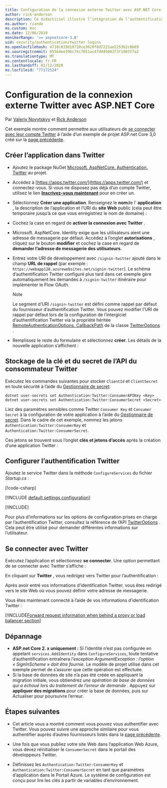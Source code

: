 ```yaml
---
title: Configuration de la connexion externe Twitter avec ASP.NET Core
author: rick-anderson
description: Ce didacticiel illustre l’intégration de l’authentification utilisateur de compte Twitter dans une application ASP.NET Core existante.
ms.author: riande
ms.custom: mvc
ms.date: 12/06/2019
monikerRange: '>= aspnetcore-3.0'
uid: security/authentication/twitter-logins
ms.openlocfilehash: 4710c033018710ce3620f8d7221ae2253b2c0b69
ms.sourcegitcommit: 85564ee396c74c7651ac47dd45082f3f1803f7a2
ms.translationtype: MT
ms.contentlocale: fr-FR
ms.lasthandoff: 02/12/2020
ms.locfileid: "77172524"
---
```

# <a name="twitter-external-sign-in-setup-with-aspnet-core"></a>Configuration de la connexion externe Twitter avec ASP.NET Core

Par [Valeriy Novytskyy](https://github.com/01binary) et [Rick Anderson](https://twitter.com/RickAndMSFT)

Cet exemple montre comment permettre aux utilisateurs de [se connecter avec leur compte Twitter](https://dev.twitter.com/web/sign-in/desktop-browser) à l’aide d’un exemple de projet ASP.net Core 3,0 créé sur la [page précédente](xref:security/authentication/social/index).

## <a name="create-the-app-in-twitter"></a>Créer l’application dans Twitter

* Ajoutez le package NuGet [Microsoft. AspNetCore. Authentication. Twitter](https://www.nuget.org/packages/Microsoft.AspNetCore.Authentication.Twitter/3.0.0) au projet.

* Accédez à [https://apps.twitter.com/](https://apps.twitter.com/) et connectez-vous. Si vous ne disposez pas déjà d’un compte Twitter, utilisez le lien **[Inscrivez-vous maintenant](https://twitter.com/signup)** pour en créer un.

* Sélectionnez **Créer une application**. Renseignez le **nom**de l' **application** , la description de l’application et l’URI du **site Web** public (cela peut être temporaire jusqu’à ce que vous enregistriez le nom de domaine) :

* Cochez la case en regard de **activer la connexion avec Twitter** .

* Microsoft. AspNetCore. Identity exige que les utilisateurs aient une adresse de messagerie par défaut. Accédez à l’onglet **autorisations** , cliquez sur le bouton **modifier** et cochez la case en regard de **demander l’adresse de messagerie des utilisateurs**.

* Entrez votre URI de développement avec `/signin-twitter` ajouté dans le champ **URL de rappel** (par exemple : `https://webapp128.azurewebsites.net/signin-twitter`). Le schéma d’authentification Twitter configuré plus tard dans cet exemple gère automatiquement les demandes à `/signin-twitter` itinéraire pour implémenter le Flow OAuth.

  > [!NOTE]
  > Le segment d’URI `/signin-twitter` est défini comme rappel par défaut du fournisseur d’authentification Twitter. Vous pouvez modifier l’URI de rappel par défaut lors de la configuration de l’intergiciel d’authentification Twitter via la propriété héritée [RemoteAuthenticationOptions. CallbackPath](/dotnet/api/microsoft.aspnetcore.authentication.remoteauthenticationoptions.callbackpath) de la classe [TwitterOptions](/dotnet/api/microsoft.aspnetcore.authentication.twitter.twitteroptions) .

* Remplissez le reste du formulaire et sélectionnez **créer**. Les détails de la nouvelle application s’affichent :

## <a name="storing-twitter-consumer-api-key-and-secret"></a>Stockage de la clé et du secret de l’API du consommateur Twitter

Exécutez les commandes suivantes pour stocker `ClientId` et `ClientSecret` en toute sécurité à l’aide du [Gestionnaire de secret](xref:security/app-secrets):

```dotnetcli
dotnet user-secrets set Authentication:Twitter:ConsumerAPIKey <Key>
dotnet user-secrets set Authentication:Twitter:ConsumerSecret <Secret>
```

Liez des paramètres sensibles comme Twitter `Consumer Key` et `Consumer Secret` à la configuration de votre application à l’aide du [Gestionnaire de secret](xref:security/app-secrets). Dans le cadre de cet exemple, nommez les jetons `Authentication:Twitter:ConsumerKey` et `Authentication:Twitter:ConsumerSecret`.

Ces jetons se trouvent sous l’onglet **clés et jetons d’accès** après la création d’une application Twitter :

## <a name="configure-twitter-authentication"></a>Configurer l’authentification Twitter

Ajoutez le service Twitter dans la méthode `ConfigureServices` du fichier *Startup.cs* :

[!code-csharp[](~/security/authentication/social/social-code/3.x/StartupTwitter3x.cs?name=snippet&highlight=10-15)]

[!INCLUDE [default settings configuration](includes/default-settings.md)]

[!INCLUDE[](includes/chain-auth-providers.md)]

Pour plus d’informations sur les options de configuration prises en charge par l’authentification Twitter, consultez la référence de l’API [TwitterOptions](/dotnet/api/microsoft.aspnetcore.builder.twitteroptions) . Cela peut être utilisé pour demander différentes informations sur l’utilisateur.

## <a name="sign-in-with-twitter"></a>Se connecter avec Twitter

Exécutez l’application et sélectionnez **se connecter**. Une option permettant de se connecter avec Twitter s’affiche :

En cliquant sur **Twitter** , vous redirigez vers Twitter pour l’authentification :

Après avoir entré vos informations d’identification Twitter, vous êtes redirigé vers le site Web où vous pouvez définir votre adresse de messagerie.

Vous êtes maintenant connecté à l’aide de vos informations d’identification Twitter :

[!INCLUDE[Forward request information when behind a proxy or load balancer section](includes/forwarded-headers-middleware.md)]

## <a name="troubleshooting"></a>Dépannage

* **ASP.net Core 2. x uniquement :** Si l’identité n’est pas configurée en appelant `services.AddIdentity` dans `ConfigureServices`, toute tentative d’authentification entraînera *l’exception ArgumentException : l’option « SignInScheme » doit être fournie*. Le modèle de projet utilisé dans cet exemple permet de s’assurer que cette opération est effectuée.
* Si la base de données de site n’a pas été créée en appliquant la migration initiale, vous obtiendrez *une opération de base de données qui a échoué lors du traitement de l’erreur de demande* . Appuyez sur **appliquer des migrations** pour créer la base de données, puis sur Actualiser pour poursuivre l’erreur.

## <a name="next-steps"></a>Étapes suivantes

* Cet article vous a montré comment vous pouvez vous authentifier avec Twitter. Vous pouvez suivre une approche similaire pour vous authentifier auprès d’autres fournisseurs listés dans la [page précédente](xref:security/authentication/social/index).

* Une fois que vous publiez votre site Web dans l’application Web Azure, vous devez réinitialiser le `ConsumerSecret` dans le portail des développeurs Twitter.

* Définissez les `Authentication:Twitter:ConsumerKey` et `Authentication:Twitter:ConsumerSecret` en tant que paramètres d’application dans le Portail Azure. Le système de configuration est conçu pour lire les clés à partir de variables d’environnement.
